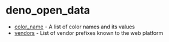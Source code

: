 # deno_open_data

- [color_name](https://github.com/justjavac/deno_color_name) - A list of color names and its values
- [vendors](https://github.com/justjavac/deno-vendors) - List of vendor prefixes known to the web platform
